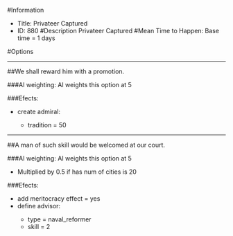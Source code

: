 #Information
 - Title: Privateer Captured
 - ID: 880
#Description
Privateer Captured
#Mean Time to Happen:
Base time = 1 days

#Options

___
##We shall reward him with a promotion.

###AI weighting:
AI weights this option at 5


###Efects:<ul><li>create admiral:</li><ul><li>tradition = 50</li></ul></ul>

___
##A man of such skill would be welcomed at our court.

###AI weighting:
AI weights this option at 5
 - Multiplied by 0.5 if has num of cities is 20


###Efects:<ul><li>add meritocracy effect = yes</li><li>define advisor:</li><ul><li>type = naval_reformer</li><li>skill = 2</li></ul></ul>
